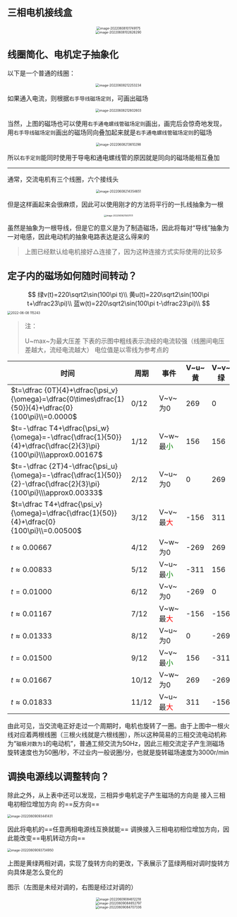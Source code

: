 ## 三相电机接线盒

<div align=center><img src="assets/image-20220608101749175.png" alt="image-20220608101749175" style="zoom:50%;" /></div>

<div align=center><img src="assets/image-20220608102626290.png" alt="image-20220608102626290" style="zoom:50%;" /></div>

## 线圈简化、电机定子抽象化

以下是一个普通的线圈：

<div align = center><img src="assets/image-20220608212253234.png" alt="image-20220608212253234" style="zoom:50%;" /></div>

如果通入电流，则根据`右手导线磁场定则`，可画出磁场

<div align=center><img src="assets/image-20220608212602603.png" alt="image-20220608212602603" style="zoom:50%;" /></div>

当然，上图的磁场也可以使用`右手通电螺线管磁场定则`画出，画完后会惊奇地发现，用`右手导线磁场定则`画出的磁场同向叠加起来就是`右手通电螺线管磁场定则`的磁场

<div align=center><img src="assets/image-20220608213610298.png" alt="image-20220608213610298" style="zoom:50%;" /></div>

所以`右手定则`能同时使用于导电和通电螺线管的原因就是同向的磁场能相互叠加

------

通常，交流电机有三个线圈，六个接线头

<div align=center><img src="assets/image-20220608214354651.png" alt="image-20220608214354651" style="zoom:50%;" /></div>

但是这样画起来会很麻烦，因此可以使用刚才的方法将平行的一扎线抽象为一根

<div align=center><img src="assets/image-20220608215607511.png" alt="image-20220608215607511" style="zoom:33%;" /></div>

虽然是抽象为一根导线，但是它的意义是为了制造磁场，因此将每对“导线”抽象为一对电感，因此电动机的抽象电路表达是这么得来的

> 上图已经默认给电机接好△连接了，因为这种连接方式实际使用的比较多



## 定子内的磁场如何随时间转动？

$$
绿v(t)=220\sqrt2\sin(100\pi t)\\
黄u(t)=220\sqrt2\sin(100\pi t+\dfrac23\pi)\\
蓝w(t)=220\sqrt2\sin(100\pi t-\dfrac23\pi)\\
$$
<img src="assets/Screenshot 2022-06-08 115243.png" alt="2022-06-08 115243" style="zoom:50%;" />

> 注：
>
> U~max~为最大压差
> 下表的示图中粗线表示流经的电流较强（线圈间电压差越大，流经电流越大）
> 电位值是以零线为参考点的

| 时间                                                         | 周期  | 事件                               | V~u~黄 | V~v~绿 | V~w~蓝 | U~max~ | 电机                                                         | 综合磁场方向                                                 |
| ------------------------------------------------------------ | ----- | ---------------------------------- | ------ | ------ | ------ | ------ | ------------------------------------------------------------ | ------------------------------------------------------------ |
| $t=\dfrac {0T}{4}+\dfrac{\psi_v}{\omega}=\dfrac{0\times\dfrac{1}{50}}{4}+\dfrac{0}{100\pi}\\=0.0000$ | 0/12  | V~v~为0                            | 269    | 0      | -269   | 538    | <img src="assets/image-20220608143521265.png" alt="image-20220608143521265" style="zoom:33%;" /> | ![image-20220608173042037](assets/image-20220608173042037.png) |
| $t=-\dfrac T4+\dfrac{\psi_w}{\omega}=-\dfrac{\dfrac{1}{50}}{4}+\dfrac{\dfrac{2}{3}\pi}{100\pi}\\\approx0.00167$ | 1/12  | V~w~最<font color =green>小</font> | 156    | 156    | -311   | 467    | <img src="assets/image-20220608171031600.png" alt="image-20220608171031600" style="zoom:33%;" /> | ![image-20220608173302993](assets/image-20220608173302993.png) |
| $t=-\dfrac {2T}4-\dfrac{\psi_u}{\omega}=-\dfrac{\dfrac{1}{50}}{2}-\dfrac{\dfrac{2}{3}\pi}{100\pi}\\\approx0.00333$ | 2/12  | V~u~为0                            | 0      | 269    | -269   | 538    | <img src="assets/image-20220608171501063.png" alt="image-20220608171501063" style="zoom:33%;" /> | ![image-20220608173313976](assets/image-20220608173313976.png) |
| $t=\dfrac T4+\dfrac{\psi_v}{\omega}=\dfrac{\dfrac{1}{50}}{4}+\dfrac{0}{100\pi}\\=0.00500$ | 3/12  | V~v~最<font color =red>大</font>   | -156   | 311    | -156   | 467    | <img src="assets/image-20220608172011121.png" alt="image-20220608172011121" style="zoom:33%;" /> | ![image-20220608173117844](assets/image-20220608173117844.png) |
| $t\approx0.00667$                                            | 4/12  | V~w~为0                            | -269   | 269    | 0      | 538    | <img src="assets/image-20220608174410068.png" alt="image-20220608174410068" style="zoom:33%;" /> | <img src="assets/image-20220608210813086.png" alt="image-20220608210813086" style="zoom: 50%;" /> |
| $t\approx0.00833$                                            | 5/12  | V~u~最<font color =green>小</font> | -311   | 156    | 156    | 467    | <img src="assets/image-20220608174707312.png" alt="image-20220608174707312" style="zoom:33%;" /> | <img src="assets/image-20220608210917820.png" alt="image-20220608210917820" style="zoom:33%;" /> |
| $t=0.01000$                                                  | 6/12  | V~v~为0                            | -269   | 0      | 269    | 538    | <img src="assets/image-20220608174956047.png" alt="image-20220608174956047" style="zoom:33%;" /> | <img src="assets/image-20220608210954123.png" alt="image-20220608210954123" style="zoom: 33%;" /> |
| $t\approx0.01167$                                            | 7/12  | V~w~最<font color =red>大</font>   | -156   | -156   | 311    | 467    | <img src="assets/image-20220608175300287.png" alt="image-20220608175300287" style="zoom:33%;" /> | <img src="assets/image-20220608211026001.png" alt="image-20220608211026001" style="zoom:33%;" /> |
| $t\approx0.01333$                                            | 8/12  | V~u~为0                            | 0      | -269   | 269    | 538    | <img src="assets/image-20220608175538168.png" alt="image-20220608175538168" style="zoom:33%;" /> | <img src="assets/image-20220608211040812.png" alt="image-20220608211040812" style="zoom:33%;" /> |
| $t=0.01500$                                                  | 9/12  | V~v~最<font color =green>小</font> | 156    | -311   | 156    | 467    | <img src="assets/image-20220608175855734.png" alt="image-20220608175855734" style="zoom:33%;" /> | <img src="assets/image-20220608211058266.png" alt="image-20220608211058266" style="zoom:33%;" /> |
| $t\approx0.01667$                                            | 10/12 | V~w~为0                            | 269    | -269   | 0      | 538    | <img src="assets/image-20220608180520068.png" alt="image-20220608180520068" style="zoom:33%;" /> | <img src="assets/image-20220608211128404.png" alt="image-20220608211128404" style="zoom:33%;" /> |
| $t\approx0.01833$                                            | 11/12 | V~u~最<font color =red>大</font>   | 311    | -156   | -156   | 467    | <img src="assets/image-20220608180657774.png" alt="image-20220608180657774" style="zoom:33%;" /> | <img src="assets/image-20220608211203149.png" alt="image-20220608211203149" style="zoom:33%;" /> |

由此可见，当交流电正好走过一个周期时，电机也旋转了一圈。由于上图中一根火线对应着两根线圈（三根火线就是六根线圈），所以这种简易的三相交流电动机称为“`磁极对数为1`的电动机”，普通工频交流为50Hz，因此三相交流定子产生测磁场旋转速度也为50圈/秒，不过业内一般说圈/分，也就是旋转磁场速度为3000r/min



## 调换电源线以调整转向？

除此之外，从上表中还可以发现，三相异步电机定子产生磁场的方向是 接入三相电初相位增加方向 的==反方向==

<img src="assets/image-20220609093441431.png" alt="image-20220609093441431" style="zoom:50%;" />

因此将电机的==任意两相电源线互换就能== 调换接入三相电初相位增加方向，因此能改变==电机转动方向==

<img src="assets/image-20220609093734950.png" alt="image-20220609093734950" style="zoom:50%;" />

上图是黄绿两相对调，实现了旋转方向的更改，下表展示了蓝绿两相对调时旋转方向具体是怎么变化的

图示（左图是未经对调的，右图是经过对调的）

<div align=center><img src="assets/image-20220609084612218.png" alt="image-20220609084612218" style="zoom: 50%;" /></div>

<div align=center><img src="assets/image-20220609084652797.png" alt="image-20220609084652797" style="zoom:50%;" /></div>

<div align=center><img src="assets/image-20220609084707336.png" alt="image-20220609084707336" style="zoom:50%;" /></div>

